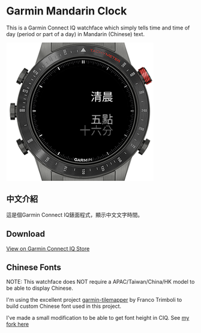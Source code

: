 # Garmin Mandarin Clock

This is a Garmin Connect IQ watchface which simply tells time and time of day (period or part of a day) in Mandarin (Chinese) text.

![Screenshots](screenshots/screenshot_1.png)

## 中文介紹 

這是個Garmin Connect IQ錶面程式，顯示中文文字時間。

## Download

[View on Garmin Connect IQ Store](https://apps.garmin.com/en-US/apps/1bc3faea-050d-40ed-811d-506de3f2019b)

## Chinese Fonts

NOTE: This watchface does NOT require a APAC/Taiwan/China/HK model to be able to display Chinese.

I'm using the excellent project [garmin-tilemapper](https://github.com/sunpazed/garmin-tilemapper) by Franco Trimboli to build custom Chinese font used in this project. 

I've made a small modification to be able to get font height in CIQ. See [my fork here](https://github.com/starryalley/garmin-tilemapper)

